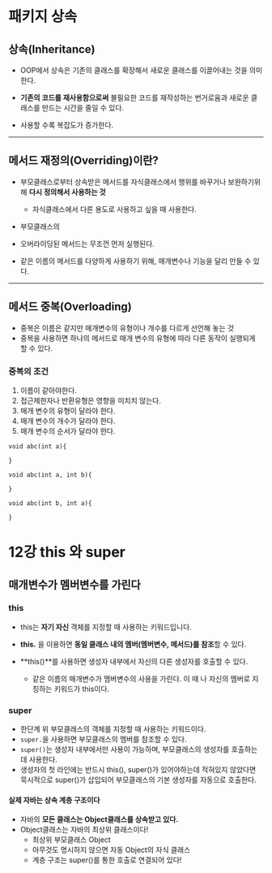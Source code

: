 # 패키지 상속

## 상속(Inheritance)

- OOP에서 상속은 기존의 클래스를 확장해서 새로운 클래스를 이끌어내는 것을 의미한다.
- **기존의 코드를 재사용함으로써** 불필요한 코드를 재작성하는 번거로움과 새로운 클래스를 만드는 시간을 줄일 수 있다.

- 사용할 수록 복잡도가 증가한다.

---

## 메서드 재정의(Overriding)이란?

- 부모클래스로부터 상속받은 메서드를 자식클래스에서 행위를 바꾸거나 보완하기위해 **다시 정의해서 사용하는 것**
  - 자식클래스에서 다른 용도로 사용하고 싶을 때 사용한다.
- 부모클래스의

- 오버라이딩된 메서드는 무조껀 먼저 실행된다.
- 같은 이름의 메서드를 다양하게 사용하기 위해, 매개변수나 기능을 달리 만들 수 있다.

---

## 메서드 중복(Overloading)

- 중복은 이름은 같지만 매개변수의 유형이나 개수를 다르게 선언해 놓는 것
- 중복을 사용하면 하나의 메서드로 매개 변수의 유형에 따라 다른 동작이 실행되게 할 수 있다.

### 중복의 조건

1. 이름이 같아야한다.
2. 접근제한자나 반환유형은 영향을 미치치 않는다.
3. 매개 변수의 유형이 달라야 한다.
4. 매개 변수의 개수가 달라야 한다.
5. 매개 변수의 순서가 달라야 한다.

```
void abc(int a){

}

void abc(int a, int b){

}

void abc(int b, int a){

}

```

# 12강 this 와 super

## 매개변수가 멤버변수를 가린다

### this

- this는 **자기 자신** 객체를 지정할 때 사용하는 키워드입니다.
- **this.** 을 이용하면 **동일 클래스 내의 멤버(멤버변수, 메서드)를 참조**할 수 있다.
- **this()**를 사용하면 생성자 내부에서 자신의 다른 생성자를 호출할 수 있다.

  - 같은 이름의 매개변수가 멤버변수의 사용을 가린다. 이 때 나 자신의 멤버로 지칭하는 키워드가 this이다.

### super

- 한단계 위 부모클래스의 객체를 지정할 때 사용하는 키워드이다.
- `super.`을 사용하면 부모클래스의 멤버를 참조할 수 있다.
- `super()`는 생성자 내부에서만 사용이 가능하며, 부모클래스의 생성자를 호출하는데 사용한다.
- 생성자의 첫 라인에는 반드시 this(), super()가 있어야하는데 적혀있지 않았다면 묵시적으로 super()가 삽입되어 부모클래스의 기본 생성자를 자동으로 호출한다.

#### 실제 자바는 상속 계층 구조이다

- 자바의 **모든 클래스는 Object클래스를 상속받고 있다.**
- Object클래스는 자바의 최상위 클래스이다!
  - 최상위 부모클래스 Object
  - 아무것도 명시하지 않으면 자동 Object의 자식 클래스
  - 계층 구조는 super()를 통한 호출로 연결되어 있다!
